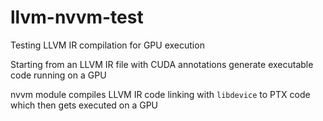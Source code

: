 # llvm-nvvm-test
Testing LLVM IR compilation for GPU execution

Starting from an LLVM IR file with CUDA annotations generate executable code running on a GPU

nvvm module compiles LLVM IR code linking with `libdevice` to PTX code which then gets executed on a GPU
